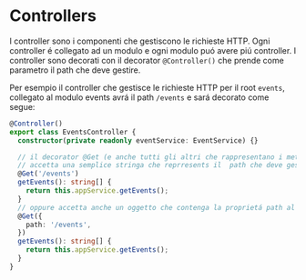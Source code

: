 # Controllers

I controller sono i componenti che gestiscono le richieste HTTP. Ogni controller é 
collegato ad un modulo e ogni modulo puó avere piú controller. I controller sono
decorati con il decorator `@Controller()` che prende come parametro il path che 
deve gestire. 

Per esempio il controller che gestisce le richieste HTTP per il root `events`, collegato 
al modulo events avrá il path `/events` e sará decorato come segue:

```typescript
@Controller()
export class EventsController {
  constructor(private readonly eventService: EventService) {}

  // il decorator @Get (e anche tutti gli altri che rappresentano i metodi http)
  // accetta una semplice stringa che reprresents il  path che deve gestire
  @Get('/events')
  getEvents(): string[] {
    return this.appService.getEvents();
  }
  // oppure accetta anche un oggetto che contenga la proprietá path al suo interno
  @Get({
    path: '/events',
  })
  getEvents(): string[] {
    return this.appService.getEvents();
  }
}
